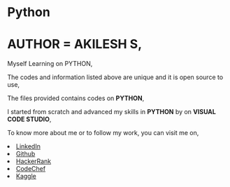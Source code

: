 # Python

# AUTHOR = AKILESH S,

Myself Learning on PYTHON,

The codes and information listed above are unique and it is open source to use,

The files provided contains codes on **PYTHON**,

I started from scratch and advanced my skills in **PYTHON** by on **VISUAL CODE STUDIO**,

To know more about me or to follow my work, you can visit me on,

<li><a href="http://www.linkedin.com/in/Akilesh--S">LinkedIn</a> 
<li><a href="https://github.com/AkileshSaravanan">Github</a> 
<li><a href="https://www.hackerrank.com/Akilesh_RMS">HackerRank</a> 
<li><a href="https://www.codechef.com/users/akilesh_lays">CodeChef</a> 
<li><a href="https://www.kaggle.com/akilesh23">Kaggle</a> 
